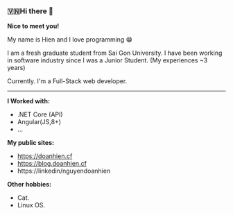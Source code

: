 ### 🇻🇳Hi there 👋
**Nice to meet you!**


My name is Hien and I love programming 😁

I am a fresh graduate student from Sai Gon University. I have been working in software industry since I was a Junior Student. (My experiences ~3 years)

Currently. I'm a Full-Stack web developer.
<hr>

**I Worked with:**
- .NET Core (API)
- Angular(JS,8+)
- ...

**My public sites:**
- https://doanhien.cf
- https://blog.doanhien.cf
- https://linkedin/nguyendoanhien

**Other hobbies:**
- Cat.
- Linux OS.
